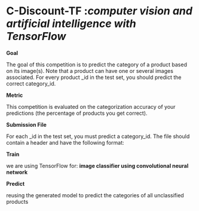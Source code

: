 # C-Discount-TF :_computer vision and artificial intelligence with TensorFlow_

**Goal**

The goal of this competition is to predict the category of a product based on its image(s). Note that a product can have one or several images associated. For every product _id in the test set, you should predict the correct category_id.

**Metric**

This competition is evaluated on the categorization accuracy of your predictions (the percentage of products you get correct).

**Submission File**

For each _id in the test set, you must predict a category_id. The file should contain a header and have the following format:


**Train**

we are using TensorFlow for: **image classifier using convolutional neural network**

**Predict**

reusing the generated model to predict the categories of all unclassified products